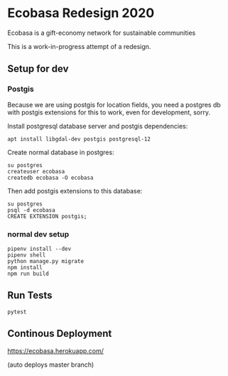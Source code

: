 # Ecobasa Redesign 2020
Ecobasa is a gift-economy network for sustainable communities

This is a work-in-progress attempt of a redesign.


## Setup for dev

### Postgis
Because we are using postgis for location fields,
you need a postgres db with postgis extensions for this to work, even for development, sorry.

Install postgresql database server and postgis dependencies:
```
apt install libgdal-dev postgis postgresql-12
```

Create normal database in postgres:
```
su postgres
createuser ecobasa
createdb ecobasa -O ecobasa
```

Then add postgis extensions to this database:
```
su postgres
psql -d ecobasa
CREATE EXTENSION postgis;
```

### normal dev setup
```
pipenv install --dev
pipenv shell
python manage.py migrate
npm install
npm run build
```

## Run Tests
```
pytest
```

## Continous Deployment
https://ecobasa.herokuapp.com/

(auto deploys master branch)
